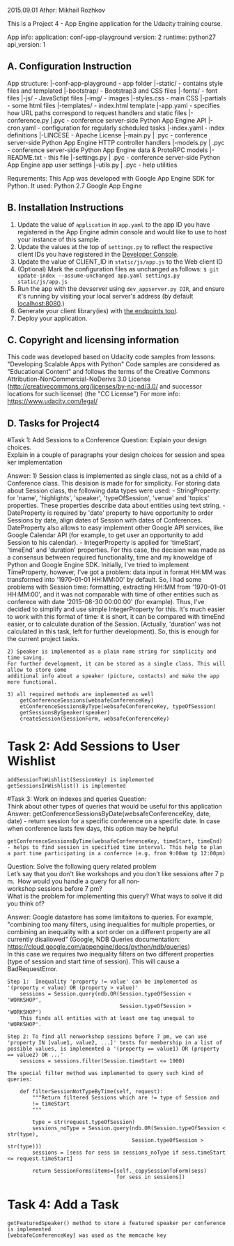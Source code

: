 2015.09.01
Athor: Mikhail Rozhkov

This is a Project 4 - App Engine application for the Udacity training course.

App info:
	application: conf-app-playground
	version: 2
	runtime: python27
	api_version: 1
	


A. Configuration Instruction
---------------------------- 
App structure: 
|-conf-app-playground		- app folder
	|-static/				- contains style files and templated
		|-bootstrap/		- Bootstrap3 and CSS files
		|-fonts/			- font files
		|-js/				- JavaSctipt files
		|-img/    			- images
		|-styles.css		- main CSS 
		|-partials			- some html files 
	|-templates/			- index.html template
	|-app.yaml				- specifies how URL paths correspond to request handlers and static files
	|-conference.py |.pyc	- conference server-side Python App Engine API
	|-cron.yaml				- configuration for regularly scheduled tasks 
	|-index.yaml 			- index definitions
	|-LINCESE 				- Apache License
	|-main.py | .pyc 		- conference server-side Python App Engine HTTP controller handlers 
	|-models.py | .pyc 		- conference server-side Python App Engine data & ProtoRPC models
	|-README.txt			- this file
	|-settings.py | .pyc 	- conference server-side Python App Engine app user settings
	|-utils.py | .pyc 		- help utilities 

Requrements:
This App was developed with Google App Engine SDK for Python. It used: 
	Python 2.7
	Google App Engine



B. Installation Instructions 
----------------------------
1. Update the value of `application` in `app.yaml` to the app ID you
   have registered in the App Engine admin console and would like to use to host
   your instance of this sample.
1. Update the values at the top of `settings.py` to
   reflect the respective client IDs you have registered in the
   [Developer Console][4].
1. Update the value of CLIENT_ID in `static/js/app.js` to the Web client ID
1. (Optional) Mark the configuration files as unchanged as follows:
   `$ git update-index --assume-unchanged app.yaml settings.py static/js/app.js`
1. Run the app with the devserver using `dev_appserver.py DIR`, and ensure it's running by visiting
   your local server's address (by default [localhost:8080][5].)
1. Generate your client library(ies) with [the endpoints tool][6].
1. Deploy your application.

[1]: https://developers.google.com/appengine
[2]: http://python.org
[3]: https://developers.google.com/appengine/docs/python/endpoints/
[4]: https://console.developers.google.com/
[5]: https://localhost:8080/
[6]: https://developers.google.com/appengine/docs/python/endpoints/endpoints_tool



C. Copyright and licensing information
-----------------------------------
This code was developed based on Udacity code samples from lessons:
	"Developing Scalable Apps with Python"
Code samples are considered as "Educational Content" and follows the terms of the Creative Commons 
Attribution-NonCommercial-NoDerivs 3.0 License (http://creativecommons.org/licenses/by-nc-nd/3.0/ 
and successor locations for such license) (the "CC License")
For more info: https://www.udacity.com/legal/ 



D. Tasks for Project4
---------------------------- 

#Task 1: Add Sessions to a Conference
Question: Explain your design choices. Explain in a couple of paragraphs your design choices for session and speaker implementation

Answer:
	1) Session class is implemented as single class, not as a child of a Conference class. This desision is 
	made for for simplicity.
	For storing data  about Session class, the following data types were used:
	- StringProperty: for 'name', 'highlights', 'speaker', 'typeOfSession', 'venue' and 'topics' properties.
	These properties describe data about entities using text string.
	- DateProperty is required by 'date' property to have opportunity to order Sessions by date,
	align dates of Session with dates of Conferences. DateProperty also allows to easy implement other
	Google API services, like Google Calendar API (for example, to get user an opportunity to add Session
	to his calendar).
	- IntegerProperty is applied for 'timeStart', 'timeEnd' and 'duration' properties. For this case, the decision was made
	as a consensus between required functionality, time and my knoweldge of Python and Google Engine SDK.
	Initially, I've tried to implement TimeProperty, however, I've got a problem: data input in format
	HH:MM was transformed into '1970-01-01 HH:MM:00' by default. So, I had some problems with Session time: formatting,
	extracting HH:MM from '1970-01-01 HH:MM:00', and it was not comparable with time of other entities
	such as conferece with date '2015-08-30 00:00:00' (for example).
	Thus, I've decided to simplify and use simple IntegerProperty for this. It's much easier to work with this format
	of time: it is short, it can be compared with timeEnd easier, or to calculate duration of the Session.
	(Actually, 'duration' was not calculated in this task, left for further development). So, this is enough
	for the current project tasks.
	
	2) Speaker is implemented as a plain name string for simplicity and time saving.
	For further development, it can be stored as a single class. This will allow to store some
	additional info about a speaker (picture, contacts) and make the app more functional.

	3) all required methods are implemented as well
		getConferenceSessions(websafeConferenceKey) 
		etConferenceSessionsByType(websafeConferenceKey, typeOfSession) 
 		getSessionsBySpeaker(speaker) 
 		createSession(SessionForm, websafeConferenceKey)



# Task 2: Add Sessions to User Wishlist
	addSessionToWishlist(SessionKey) is implemented 
	getSessionsInWishlist() is implemented



#Task 3: Work on indexes and queries
Question: Think about other types of queries that would be useful for this application
Answer: 
	getConferenceSessionsByDate(websafeConferenceKey, date, date) - return session for a specific conference on a specific date. In case when conference lasts few days, this option may be helpful

	getConferenceSessionsByTime(websafeConferenceKey, timeStart, timeEnd) - helps to find session in specified time interval. This help to plan a part time participating in a confernce (e.g. from 9:00am tp 12:00pm)  

Question: Solve the following query related problem
	Let’s say that you don't like workshops and you don't like sessions after 7 pm. 
	How would you handle a query for all non­workshop sessions before 7 pm? 
	What is the problem for implementing this query? What ways to solve it did you
	think of?

Answer: 
	Google datastore has some limitaitons to queries. For example, "combining too many filters, using inequalities for multiple properties, or combining an inequality with a sort order on a different property are all currently disallowed" (Google, NDB Queries documentation: https://cloud.google.com/appengine/docs/python/ndb/queries)   
	In this case we requires two inequality filters on two different properties (type of session and start time of session). This will cause a BadRequestError.

	Step 1:  Inequality 'property != value' can be implemented as '(property < value) OR (property > value)'
		sessions = Session.query(ndb.OR(Session.typeOfSession < 'WORKSHOP',
										Session.typeOfSession > 'WORKSHOP')
		This finds all entities with at least one tag unequal to 'WORKSHOP'. 
	
	Step 2: To find all non­workshop sessions before 7 pm, we can use 'property IN [value1, value2, ...]' tests for membership in a list of possible values, is implemented a '(property == value1) OR (property == value2) OR ...'
		sessions = sessions.filter(Session.timeStart <= 1900)

	The special filter method was implemented to query such kind of queries:

	    def filterSessionNotTypeByTime(self, request):
	        """Return filtered Sessions which are != type of Session and
	        != timeStart
	        """

	        type = str(request.typeOfSession)
	        sessions_noType = Session.query(ndb.OR(Session.typeOfSession < str(type),
											Session.typeOfSession > str(type)))
	        sessions = [sess for sess in sessions_noType if sess.timeStart <= request.timeStart]

	        return SessionForms(items=[self._copySessionToForm(sess)
	                                   for sess in sessions])


# Task 4: Add a Task
	getFeaturedSpeaker() method to store a featured speaker per conference is implemented
	[websafeConferenceKey] was used as the memcache key